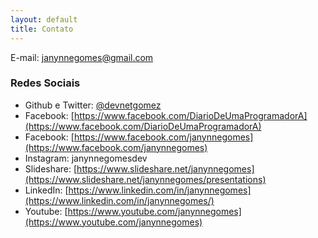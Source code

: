 ```yaml
---
layout: default
title: Contato
---
```


E-mail: janynnegomes@gmail.com


### Redes Sociais

- Github e Twitter: [@devnetgomez](https://janynnegomes.wordpress.com/mentions/devnetgomez/)
- Facebook: [https://www.facebook.com/DiarioDeUmaProgramadorA](https://www.facebook.com/DiarioDeUmaProgramadorA)
- Facebook: [https://www.facebook.com/janynnegomes](https://www.facebook.com/janynnegomes)
- Instagram: janynnegomesdev
- Slideshare: [https://www.slideshare.net/janynnegomes](https://www.slideshare.net/janynnegomes/presentations)
- LinkedIn: [https://www.linkedin.com/in/janynnegomes](https://www.linkedin.com/in/janynnegomes/)
- Youtube: [https://www.youtube.com/janynnegomes](https://www.youtube.com/janynnegomes)
